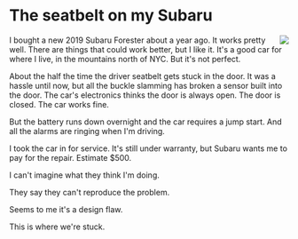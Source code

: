 # The seatbelt on my Subaru
<img src="http://scripting.com/images/2020/02/24/subaruForester.png" border="0" align="right">I bought a new 2019 Subaru Forester about a year ago. It works pretty well. There are things that could work better, but I like it. It's a good car for where I live, in the mountains north of NYC. But it's not perfect.

About the half the time the driver seatbelt gets stuck in the door. It was a hassle until now, but all the buckle slamming has broken a sensor built into the door. The car's electronics thinks the door is always open. The door is closed. The car works fine.  

But the battery runs down overnight and the car requires a jump start. And all the alarms are ringing when I'm driving. 

I took the car in for service. It's still under warranty, but Subaru wants me to pay for the repair. Estimate $500. 

I can't imagine what they think I'm doing. 

They say they can't reproduce the problem. 

Seems to me it's a design flaw. 

This is where we're stuck.


